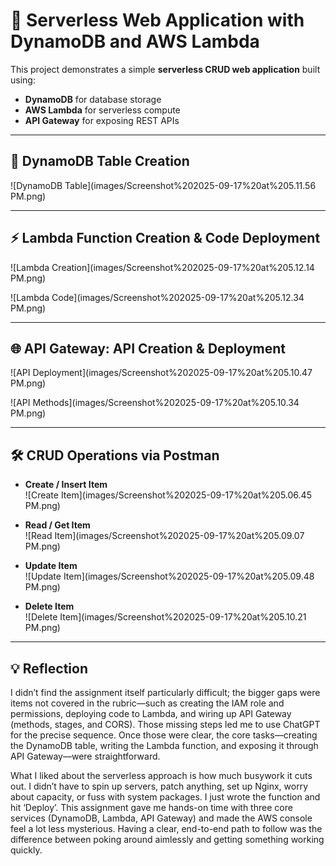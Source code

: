 # 🚀 Serverless Web Application with DynamoDB and AWS Lambda

This project demonstrates a simple **serverless CRUD web application** built using:

- **DynamoDB** for database storage  
- **AWS Lambda** for serverless compute  
- **API Gateway** for exposing REST APIs  

---

## 📌 DynamoDB Table Creation

![DynamoDB Table](images/Screenshot%202025-09-17%20at%205.11.56 PM.png)

---

## ⚡ Lambda Function Creation & Code Deployment

![Lambda Creation](images/Screenshot%202025-09-17%20at%205.12.14 PM.png)

![Lambda Code](images/Screenshot%202025-09-17%20at%205.12.34 PM.png)

---

## 🌐 API Gateway: API Creation & Deployment

![API Deployment](images/Screenshot%202025-09-17%20at%205.10.47 PM.png)

![API Methods](images/Screenshot%202025-09-17%20at%205.10.34 PM.png)

---

## 🛠️ CRUD Operations via Postman

- **Create / Insert Item**  
  ![Create Item](images/Screenshot%202025-09-17%20at%205.06.45 PM.png)

- **Read / Get Item**  
  ![Read Item](images/Screenshot%202025-09-17%20at%205.09.07 PM.png)

- **Update Item**  
  ![Update Item](images/Screenshot%202025-09-17%20at%205.09.48 PM.png)

- **Delete Item**  
  ![Delete Item](images/Screenshot%202025-09-17%20at%205.10.21 PM.png)

---

## 💡 Reflection

I didn’t find the assignment itself particularly difficult; the bigger gaps were items not covered in the rubric—such as creating the IAM role and permissions, deploying code to Lambda, and wiring up API Gateway (methods, stages, and CORS). Those missing steps led me to use ChatGPT for the precise sequence. Once those were clear, the core tasks—creating the DynamoDB table, writing the Lambda function, and exposing it through API Gateway—were straightforward.

What I liked about the serverless approach is how much busywork it cuts out. I didn’t have to spin up servers, patch anything, set up Nginx, worry about capacity, or fuss with system packages. I just wrote the function and hit ‘Deploy’. This assignment gave me hands-on time with three core services (DynamoDB, Lambda, API Gateway) and made the AWS console feel a lot less mysterious. Having a clear, end-to-end path to follow was the difference between poking around aimlessly and getting something working quickly.
